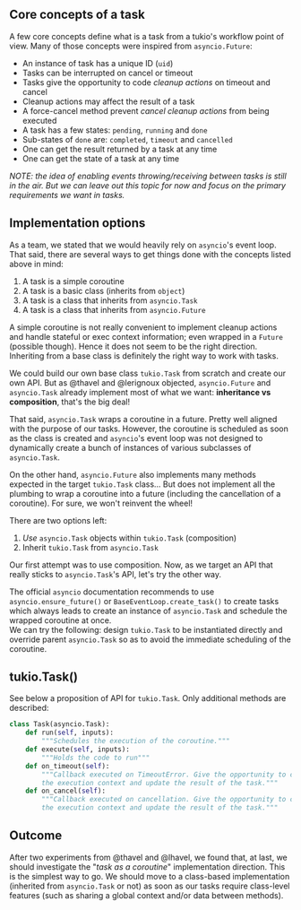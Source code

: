 ## Core concepts of a task

A few core concepts define what is a task from a tukio's workflow point of view.
Many of those concepts were inspired from `asyncio.Future`:
* An instance of task has a unique ID (`uid`)
* Tasks can be interrupted on cancel or timeout
* Tasks give the opportunity to code _cleanup actions_ on timeout and cancel
* Cleanup actions may affect the result of a task
* A force-cancel method prevent _cancel cleanup actions_ from being executed
* A task has a few states: `pending`, `running` and `done`
* Sub-states of `done` are: `completed`, `timeout` and `cancelled`
* One can get the result returned by a task at any time
* One can get the state of a task at any time

_NOTE: the idea of enabling events throwing/receiving between tasks is still
in the air. But we can leave out this topic for now and focus on the primary
requirements we want in tasks._

## Implementation options

As a team, we stated that we would heavily rely on `asyncio`'s event loop.
That said, there are several ways to get things done with the concepts listed
above in mind:
1. A task is a simple coroutine
1. A task is a basic class (inherits from `object`)
1. A task is a class that inherits from `asyncio.Task`
1. A task is a class that inherits from `asyncio.Future`

A simple coroutine is not really convenient to implement cleanup actions and
handle stateful or exec context information; even wrapped in a `Future`
(possible though).
Hence it does not seem to be the right direction. Inheriting from a base class
is definitely the right way to work with tasks.

We could build our own base class `tukio.Task` from scratch and create our own
API. But as @thavel and @lerignoux objected, `asyncio.Future` and `asyncio.Task`
already implement most of what we want: **inheritance vs composition**, that's
the big deal!

That said, `asyncio.Task` wraps a coroutine in a future. Pretty well aligned
with the purpose of our tasks. However, the coroutine is scheduled as soon as
the class is created and `asyncio`'s event loop was not designed to dynamically
create a bunch of instances of various subclasses of `asyncio.Task`.

On the other hand, `asyncio.Future` also implements many methods expected in
the target `tukio.Task` class... But does not implement all the plumbing to
wrap a coroutine into a future (including the cancellation of a coroutine). For
sure, we won't reinvent the wheel!

There are two options left:
1. _Use_ `asyncio.Task` objects within `tukio.Task` (composition)
1. Inherit `tukio.Task` from `asyncio.Task`

Our first attempt was to use composition. Now, as we target an API that really
sticks to `asyncio.Task`'s API, let's try the other way.

The official `asyncio` documentation recommends to use `asyncio.ensure_future()`
or `BaseEventLoop.create_task()` to create tasks which always leads to create
an instance of `asyncio.Task` and schedule the wrapped coroutine at once.  
We can try the following: design `tukio.Task` to be instantiated directly and
override parent `asyncio.Task` so as to avoid the immediate scheduling of the
coroutine.

## tukio.Task()

See below a proposition of API for `tukio.Task`. Only additional methods are
described:

```python
class Task(asyncio.Task):
    def run(self, inputs):
        """Schedules the execution of the coroutine."""
    def execute(self, inputs):
        """Holds the code to run"""
    def on_timeout(self):
        """Callback executed on TimeoutError. Give the opportunity to cleanup
        the execution context and update the result of the task."""
    def on_cancel(self):
        """Callback executed on cancellation. Give the opportunity to cleanup
        the execution context and update the result of the task."""
```

## Outcome

After two experiments from @thavel and @lhavel, we found that, at last, we
should investigate the "_task as a coroutine_" implementation direction.
This is the simplest way to go.
We should move to a class-based implementation (inherited from `asyncio.Task`
or not) as soon as our tasks require class-level features (such as sharing a
global context and/or data between methods).

